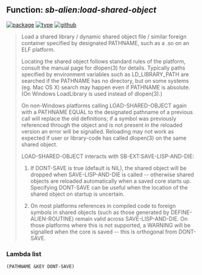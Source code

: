 ## Function: ***sb-alien:load-shared-object***
[![package](https://img.shields.io/badge/Package-SB--ALIEN-5f9ea0.svg?style=social&colorA=999999)](../) [![type](https://img.shields.io/badge/Type-Function-5f9ea0.svg?style=social&colorA=999999)](../#function) [![github](https://img.shields.io/badge/GitHub-View_the_source-5f9ea0.svg?style=social&colorA=999999&logo=github)](https://github.com/sbcl/sbcl/blob/master/src/code/foreign-load.lisp/) 

> Load a shared library / dynamic shared object file / similar foreign
> container specified by designated PATHNAME, such as a .so on an ELF platform.
> 
> Locating the shared object follows standard rules of the platform, consult the
> manual page for dlopen(3) for details. Typically paths specified by
> environment variables such as LD_LIBRARY_PATH are searched if the PATHNAME has
> no directory, but on some systems (eg. Mac OS X) search may happen even if
> PATHNAME is absolute. (On Windows LoadLibrary is used instead of dlopen(3).)
> 
> On non-Windows platforms calling LOAD-SHARED-OBJECT again with a PATHNAME
> EQUAL to the designated pathname of a previous call will replace the old
> definitions; if a symbol was previously referenced through the object and
> is not present in the reloaded version an error will be signalled. Reloading
> may not work as expected if user or library-code has called dlopen(3) on the
> same shared object.
> 
> LOAD-SHARED-OBJECT interacts with SB-EXT:SAVE-LISP-AND-DIE:
> 
> 1. If DONT-SAVE is true (default is NIL), the shared object will be dropped
> when SAVE-LISP-AND-DIE is called -- otherwise shared objects are reloaded
> automatically when a saved core starts up. Specifying DONT-SAVE can be useful
> when the location of the shared object on startup is uncertain.
> 
> 2. On most platforms references in compiled code to foreign symbols in shared
> objects (such as those generated by DEFINE-ALIEN-ROUTINE) remain valid across
> SAVE-LISP-AND-DIE. On those platforms where this is not supported, a WARNING
> will be signalled when the core is saved -- this is orthogonal from DONT-SAVE.

### Lambda list
```
(PATHNAME &KEY DONT-SAVE)
```
